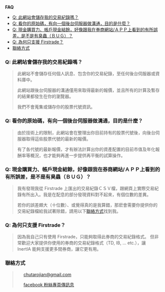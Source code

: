 **FAQ**

- [Q: 此網站會儲存我的交易紀錄嗎？](#q-此網站會儲存我的交易紀錄嗎)
- [Q: 看你的原始碼，有向一個後台伺服器做溝通，目的是什麼？](#q-看你的原始碼有向一個後台伺服器做溝通目的是什麼)
- [Q: 現金購買力、帳戶現金結餘，好像跟我在券商網站/ＡＰＰ上看到的有所誤差，是不是有臭蟲（ＢＵＧ）？](#q-現金購買力帳戶現金結餘好像跟我在券商網站ａｐｐ上看到的有所誤差是不是有臭蟲ｂｕｇ)
- [Q: 為何只支援 Firstrade？](#q-為何只支援-firstrade)
- [聯絡方式](#聯絡方式)


### Q: 此網站會儲存我的交易紀錄嗎？
> 此網站不會儲存任何個人訊息、包含你的交易紀錄，至任何後台伺服器或資料庫中。
>
> 此網站跟後台伺服器的溝通僅用來取得最新的報價，並且所有的計算及暫存的結果都發生在你的瀏覽器。
>
> 我們不會蒐集或儲存你的股票代號資訊。


### Q: 看你的原始碼，有向一個後台伺服器做溝通，目的是什麼？
> 由於技術上的限制，此網站會在整理出你目前持有的股票代號後，向後台伺服器取得這些股票代號的最新的報價。
>
> 有了各代號的最新報價，才有辦法計算出你的資產配置的目前市值及年化報酬率等概況，也才能夠再進一步提供再平衡的試算操作。


### Q: 現金購買力、帳戶現金結餘，好像跟我在券商網站/ＡＰＰ上看到的有所誤差，是不是有臭蟲（ＢＵＧ）？
> 我有發現我從 Firstrade 上匯出的交易紀錄ＣＳＶ檔，跟網頁上實際交易紀錄有所出入。我是在配息的部分發現資料對不起來，有個位數的差異。
>
> 若你的誤差頗大（十位數）、或覺得真的是我算錯，那麽會需要你提供你的交易紀錄檔給我試著除錯，請用以下[聯絡方式](#聯絡方式)找到我。

### Q: 為何只支援 Firstrade？
> 因為我自己只有使用 Firstrade，只能夠取得此券商的交易紀錄格式。
> 但非常歡迎大家提供你使用的券商的交易紀錄格式（TD, IB, ... etc.），讓 InertIA 能夠支援更多間券商，讓它更有用。



### 聯絡方式
> <img width='16px' src="https://img.icons8.com/doodle/96/000000/gmail.png"/> chutarojian@gmail.com
>
> <img width='16px' src="https://img.icons8.com/doodle/96/000000/facebook-new.png"/> [facebook 粉絲專頁傳訊息](https://www.facebook.com/Inert-Investment-Assistant-102334822055864)